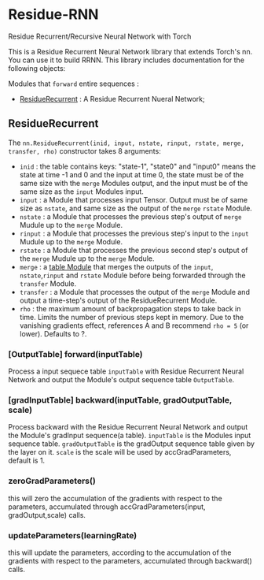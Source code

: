 # Residue-RNN
Residue Recurrent/Recursive Neural Network with Torch

This is a Residue Recurrent Neural Network library that extends Torch's nn. 
You can use it to build RRNN.
This library includes documentation for the following objects:

Modules that `forward` entire sequences :

 * [ResidueRecurrent](#rrnn.ResidueRecurrent) : A Residue Recurrent Nueral Network;

<a name='rrnn.ResidueRecurrent'></a>
## ResidueRecurrent ##
The `nn.ResidueRecurrent(inid, input, nstate, rinput, rstate, merge, transfer, rho)` constructor takes 8 arguments:
* `inid` : the table contains keys: "state-1", "state0" and "input0" means the state at time -1 and 0 and the input at time 0, the state must be of the same size with the `merge` Modules output, and the input must be of the same size as the `input` Modules input.
 * `input` : a Module that processes input Tensor. Output must be of same size as `nstate`, and same size as the output of the `merge` `rstate` Module.
 * `nstate` : a Module that processes the previous step's output of `merge` Mudule up to the `merge` Module.
 * `rinput` : a Module that processes the previous step's input to the `input` Mudule up to the `merge` Module.
 * `rstate` : a Module that processes the previous second step's output of the `merge` Mudule up to the `merge` Module.
 * `merge` : a [table Module](https://github.com/torch/nn/blob/master/doc/table.md#table-layers) that merges the outputs of the `input`, `nstate`,`rinput` and `rstate` Module before being forwarded through the `transfer` Module.
 * `transfer` : a Module that processes the output of the `merge` Module and output a time-step's output of the ResidueRecurrent Module.
 * `rho` : the maximum amount of backpropagation steps to take back in time. Limits the number of previous steps kept in memory. Due to the vanishing gradients effect, references A and B recommend `rho = 5` (or lower). Defaults to ?.

### [OutputTable] forward(inputTable) ###
Process a input sequece table `inputTable` with Residue Recurrent Neural Network and output the Module's output sequence table `OutputTable`.

### [gradInputTable] backward(inputTable, gradOutputTable, scale) ###
Process backward with the Residue Recurrent Neural Network and output the Module's gradInput sequence(a table). `inputTable` is the Modules input sequence table. `gradOutputTable` is the gradOutput sequence table given by the layer on it. `scale` is the scale will be used by accGradParameters, default is 1.

### zeroGradParameters() ###
this will zero the accumulation of the gradients with respect to the parameters, accumulated through accGradParameters(input, gradOutput,scale) calls.

### updateParameters(learningRate) ###
this will update the parameters, according to the accumulation of the gradients with respect to the parameters, accumulated through backward() calls.
